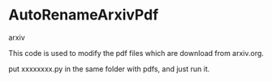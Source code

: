 # AutoRenameArxivPdf
arxiv 

This code is used to modify the pdf files which are download from arxiv.org.

put xxxxxxxx.py in the same folder with pdfs, and just run it. 
